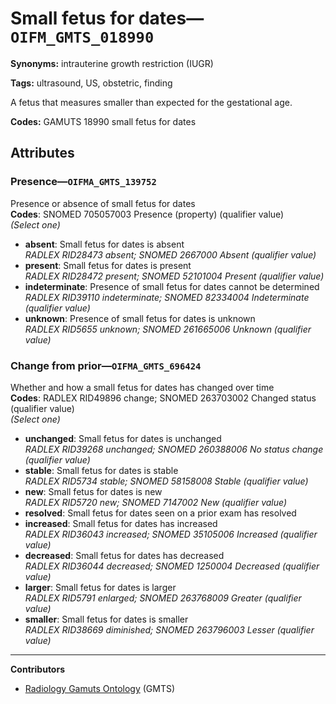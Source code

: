 # Small fetus for dates—`OIFM_GMTS_018990`

**Synonyms:** intrauterine growth restriction (IUGR)

**Tags:** ultrasound, US, obstetric, finding

A fetus that measures smaller than expected for the gestational age.

**Codes:** GAMUTS 18990 small fetus for dates

## Attributes

### Presence—`OIFMA_GMTS_139752`

Presence or absence of small fetus for dates  
**Codes**: SNOMED 705057003 Presence (property) (qualifier value)  
*(Select one)*

- **absent**: Small fetus for dates is absent  
_RADLEX RID28473 absent; SNOMED 2667000 Absent (qualifier value)_
- **present**: Small fetus for dates is present  
_RADLEX RID28472 present; SNOMED 52101004 Present (qualifier value)_
- **indeterminate**: Presence of small fetus for dates cannot be determined  
_RADLEX RID39110 indeterminate; SNOMED 82334004 Indeterminate (qualifier value)_
- **unknown**: Presence of small fetus for dates is unknown  
_RADLEX RID5655 unknown; SNOMED 261665006 Unknown (qualifier value)_

### Change from prior—`OIFMA_GMTS_696424`

Whether and how a small fetus for dates has changed over time  
**Codes**: RADLEX RID49896 change; SNOMED 263703002 Changed status (qualifier value)  
*(Select one)*

- **unchanged**: Small fetus for dates is unchanged  
_RADLEX RID39268 unchanged; SNOMED 260388006 No status change (qualifier value)_
- **stable**: Small fetus for dates is stable  
_RADLEX RID5734 stable; SNOMED 58158008 Stable (qualifier value)_
- **new**: Small fetus for dates is new  
_RADLEX RID5720 new; SNOMED 7147002 New (qualifier value)_
- **resolved**: Small fetus for dates seen on a prior exam has resolved  
- **increased**: Small fetus for dates has increased  
_RADLEX RID36043 increased; SNOMED 35105006 Increased (qualifier value)_
- **decreased**: Small fetus for dates has decreased  
_RADLEX RID36044 decreased; SNOMED 1250004 Decreased (qualifier value)_
- **larger**: Small fetus for dates is larger  
_RADLEX RID5791 enlarged; SNOMED 263768009 Greater (qualifier value)_
- **smaller**: Small fetus for dates is smaller  
_RADLEX RID38669 diminished; SNOMED 263796003 Lesser (qualifier value)_

---

**Contributors**

- [Radiology Gamuts Ontology](https://gamuts.net/) (GMTS)